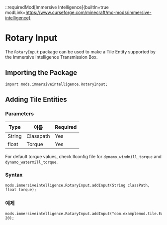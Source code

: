 ::requiredMod[Immersive Intelligence]{builtIn=true modLink=https://www.curseforge.com/minecraft/mc-mods/immersive-intelligence}

# Rotary Input

The `RotaryInput` package can be used to make a Tile Entity supported by the Immersive Intelligence Transmission Box.

## Importing the Package

```zenscript
import mods.immersiveintelligence.RotaryInput;
```

## Adding Tile Entities

### Parameters

| Type   | 이름        | Required |
| ------ | --------- | -------- |
| String | Classpath | Yes      |
| float  | Torque    | Yes      |

For default torque values, check IIconfig file for `dynamo_windmill_torque` and `dynamo_watermill_torque`.

### Syntax

```zenscript
mods.immersiveintelligence.RotaryInput.addInput(String classPath, float torque);
```

### 예제

```zenscript
mods.immersiveintelligence.RotaryInput.addInput("com.examplemod.tile.ExampleTile", 20);
```